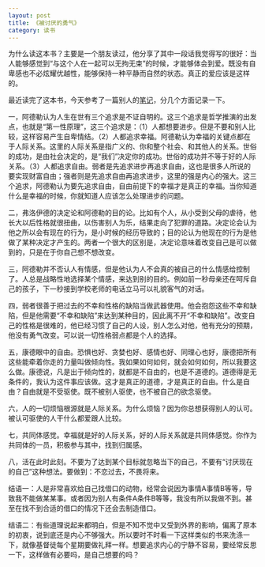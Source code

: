 ```yaml
---
layout: post
title: 《被讨厌的勇气》
category: 读书
---
```


为什么读这本书？主要是一个朋友读过，他分享了其中一段话我觉得写的很好：当人能够感觉到“与这个人在一起可以无拘无束”的时候，才能够体会到爱。既没有自卑感也不必炫耀优越性，能够保持一种平静而自然的状态。真正的爱应该是这样的。

最近读完了这本书，今天参考了一篇别人的[笔记](https://www.cnblogs.com/LittleHann/p/15744388.html)，分几个方面记录一下。

一，阿德勒认为人生在世有三个追求是不证自明的。这三个追求是哲学推演的出发点，也就是“第一性原理”，这三个追求是：（1）人都想要进步。但是不要和别人比较，这样容易产生自卑情结。（2）人都追求幸福。阿德勒认为幸福的关键点都在于人际关系。这里的人际关系是指广义的、你和整个社会、和其他人的关系。世俗的成功，是由社会决定的，是“我们”决定你的成功。世俗的成功并不等于好的人际关系。（3）人都追求自由。弱者是先追求进步再追求自由，这也是很多人所说的要实现财富自由；强者则是先追求自由再追求进步，这里的强是内心的强大。这三个追求，阿德勒认为要先追求自由，自由前提下的幸福才是真正的幸福。当你知道什么是幸福的时候，你就知道人应该怎么处理进步的问题。

二，弗洛伊德的决定论和阿德勒的目的论。比如有个人，从小受到父母的虐待，他长大以后性格就很扭曲，以伤害别人为乐，结果走向了犯罪的道路。决定论会认为他之所以会有现在的行为，是小时候的经历导致的；目的论认为他现在的行为是他做了某种决定才产生的。两者一个很大的区别是，决定论意味着改变自己是可以做到的，只是在于你自己想不想改变。

三，阿德勒并不否认人有情感，但是他认为人不会真的被自己的什么情感给控制了。人总是战略性地选择某个情感，来达到别的目的。例如前一秒母亲还在呵斥自己的孩子，下一秒接到学校老师的电话立马可以礼貌客气的对话。

四，弱者很善于把过去的不幸和性格的缺陷当做武器使用。他会抱怨这些不幸和缺陷，但是他需要“不幸和缺陷”来达到某种目的，因此离不开“不幸和缺陷”。改变自己的性格是很难的，他已经习惯了自己的人设，别人怎么对他，他有充分的预期，他没有勇气改变。可以说一切性格弱点都是个人的选择。

五，康德眼中的自由。恐惧也好、贪婪也好、感情也好、同理心也好，康德把所有这些能牵着你走的力量叫做倾向性。我如果如何如何，就会如何如何，所以我要这么做。康德说，凡是出于倾向性的，就都是不自由的，也是不道德的。道德得是无条件的，我认为这件事应该做。这才是真正的道德，才是真正的自由。什么是自由？自由就是不受驱使。既不被别人驱使，也不被自己的欲念驱使。

六，人的一切烦恼根源就是人际关系。为什么烦恼？因为你总想获得别人的认可。被认可驱使的人干什么都爱跟人比较。

七，共同体感觉。幸福就是好的人际关系，好的人际关系就是共同体感觉。你作为共同体的一员，积极参与其中，找到归属感。

八，活在此时此刻。不要为了达到某个目标就忽略当下的自己，不要有“讨厌现在的自己”这种想法。要做到：不恋过去，不畏将来。

结语一：人是非常喜欢给自己找借口的动物，经常会说因为事情A事情B等等，导致我不能做某某事。或者因为别人有条件A条件B等等，我没有所以我做不到。甚至在找不到合适的借口的情况下还会去制造借口。

结语二：有些道理说起来都明白，但是不知不觉中又受到外界的影响，偏离了原本的初衷，说到底还是内心不够强大。所以要时不时看一下这样类似的书来洗涤一下，就像基督徒每个星期要做礼拜一样。想要追求内心的宁静不容易，要经常反思一下，这样做有必要吗，是自己想要的吗？
